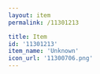 ```yaml
---
layout: item
permalink: /11301213

title: Item
id: '11301213'
item_name: 'Unknown'
icon_url: '11300706.png'
---
```

